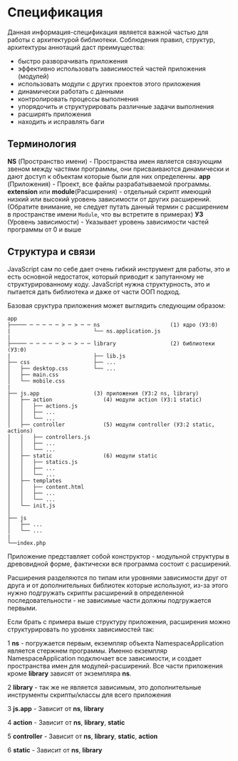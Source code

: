 # Спецификация

Данная информация-спецификация является важной частью для работы с архитектурой библиотеки.
Соблюдения правил, структур, архитектуры аннотаций даст преимущества:

- быстро разворачивать приложения
- эффективно использовать зависимостей частей приложения (модулей)
- использовать модули с других проектов этого приложения
- динамически работать с данными
- контролировать процессы выполнения
- упорядочить и структурировать различные задачи выполнения
- расширять приложения
- находить и исправлять баги


## Терминология

__NS__ (Пространство имени) - Пространства имен является связующим звеном между частями программы, они присваиваются динамически и дают доступ к объектам которые были для них определенны.
__app__ (Приложения) - Проект, все файлы разрабатываемой программы.
__extension__ или __module__(Расширения) - отдельный скрипт имеющий низкий или высокий уровень зависимости от других расширений. (Обратите внимание, не следует путать данный термин с расширением в пространстве имени `Module`, что вы встретите в примерах)
__УЗ__ (Уровень зависимости) - Указывает уровень зависимости частей программы от 0 и выше


## Структура и связи

JavaScript сам по себе дает очень гибкий инструмент для работы, это и есть основной недостаток, который приводит к запутанному не структурированному коду. JavaScript нужна структурность, это и пытается дать библиотека и даже от части ООП подход.



Базовая сруктура приложения может выглядить следующим образом:

```
app
├───── ─ ─ ─ ─ ─ > ─ > ─ ─ ns                      (1) ядро (УЗ:0)
|                          └── ns.application.js   
|
├───── ─ ─ ─ ─ ─ > ─ > ─ ─ library                 (2) библиотеки (УЗ:0)
|                          ├── lib.js
├── css                    ├── ...
│   ├── desktop.css        └── ...
│   ├── main.css
│   └── mobile.css
|
├── js.app                 (3) приложения (УЗ:2 ns, library)
│   ├── action                (4) модули action (УЗ:1 static)
│   │   ├── actions.js
│   │   ├── ...
│   │   └── ...
│   ├── controller            (5) модули controller (УЗ:2 static, actions)
│   │   ├── controllers.js
│   │   ├── ...
│   │   └── ...
│   ├── static                (6) модули static
│   │   ├── statics.js
│   │   ├── ...
│   │   └── ...
│   ├── templates
│   │   ├── content.html
│   │   ├── ...
│   │   └── ...
│   └── init.js
│   
├── js
│   ├── ...
│   └── ...
|
└──index.php
```

Приложение представляет собой конструктор - модульной структуры в древовидной форме, фактически вся программа состоит с расширений. 

Расширения разделяются по типам или уровнями зависимости друг от друга и от дополнительных библиотек которые используют, из-за этого нужно подгружать скрипты расширений в определенной последовательности - не зависимые части должны подгружается первыми.

Если брать с примера выше структуру приложения, расширения можно структурировать по уровнях зависимостей так:

1 __ns__ - погружается первым, екземпляр объекта NamespaceApplication является стержнем программы. Именно екземпляр NamespaceApplication подключает все зависимости, и создает пространства имен для модулей-расширений. Все части приложения кроме __library__ зависят от экземпляра __ns__.

2 __library__ - так же не является зависимым, это дополнительные инструменты скрипты/классы для всего приложения

3 __js.app__ - Зависит от __ns__, __library__

4 __action__ - Зависит от __ns__, __library__, __static__

5 __controller__ - Зависит от __ns__, __library__, __static__, __action__

6 __static__ - Зависит от __ns__, __library__

